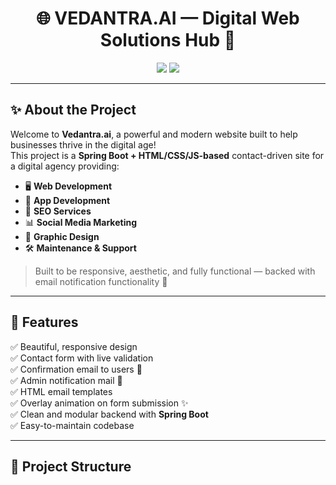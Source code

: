 <h1 align="center">🌐 VEDANTRA.AI — Digital Web Solutions Hub 🚀</h1>

<p align="center">
  <img src="https://img.shields.io/badge/Status-Complete-brightgreen?style=flat-square" />
  <img src="https://img.shields.io/badge/Tech%20Stack-SpringBoot%20%7C%20HTML%2FCSS%2FJS%20%7C%20SMTP-blueviolet?style=flat-square" />
</p>

---

## ✨ About the Project

Welcome to **Vedantra.ai**, a powerful and modern website built to help businesses thrive in the digital age!  
This project is a **Spring Boot + HTML/CSS/JS-based** contact-driven site for a digital agency providing:

- 🖥️ **Web Development**
- 📱 **App Development**
- 🎯 **SEO Services**
- 📊 **Social Media Marketing**
- 🎨 **Graphic Design**
- 🛠️ **Maintenance & Support**

> Built to be responsive, aesthetic, and fully functional — backed with email notification functionality 📧

---

## 🚀 Features

✅ Beautiful, responsive design  
✅ Contact form with live validation  
✅ Confirmation email to users 💌  
✅ Admin notification mail 💼  
✅ HTML email templates  
✅ Overlay animation on form submission ✨  
✅ Clean and modular backend with **Spring Boot**  
✅ Easy-to-maintain codebase

---

## 📁 Project Structure

